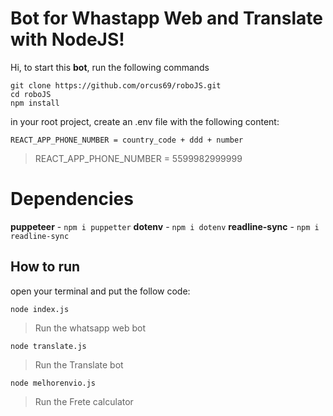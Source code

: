 # Bot for Whastapp Web and Translate with NodeJS!

Hi, to start this **bot**, run the following commands

    git clone https://github.com/orcus69/roboJS.git
    cd roboJS
    npm install
in your root project, create an .env file with the following content:

    REACT_APP_PHONE_NUMBER = country_code + ddd + number

> REACT_APP_PHONE_NUMBER = 5599982999999

# Dependencies

**puppeteer**  - `npm i puppetter`
**dotenv**  - `npm i dotenv`
**readline-sync**  - `npm i readline-sync`

## How to run

open your terminal and put the follow code:

    node index.js

> Run the whatsapp web bot

    node translate.js

>  Run the Translate bot

    node melhorenvio.js

>  Run the Frete calculator


